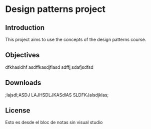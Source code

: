 # Design patterns project

## Introduction

This project aims to use the concepts of the design patterns course.


## Objectives

dfkhasldhf
asdffkasdjflasd
sdffj;sdafjsdfsd

## Downloads

;lajsdl;ASDJ
LAJHSDLJKASdlAS
SLDFKJalsdjklas;

## License

Esto es desde el bloc de notas sin visual studio